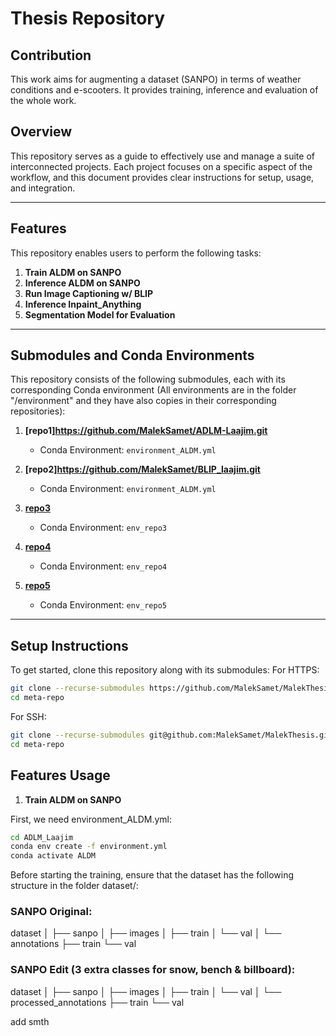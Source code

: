 # Thesis Repository 

## Contribution
This work aims for augmenting a dataset (SANPO) in terms of weather conditions and e-scooters. It provides training, inference and evaluation of the whole work.

## Overview
This repository serves as a guide to effectively use and manage a suite of interconnected projects. Each project focuses on a specific aspect of the workflow, and this document provides clear instructions for setup, usage, and integration.

---

## Features
This repository enables users to perform the following tasks:
1. **Train ALDM on SANPO**
2. **Inference ALDM on SANPO**
3. **Run Image Captioning w/ BLIP**
4. **Inference Inpaint_Anything**
5. **Segmentation Model for Evaluation**

---

## Submodules and Conda Environments
This repository consists of the following submodules, each with its corresponding Conda environment (All environments are in the folder "/environment" and they have also copies in their corresponding repositories):

1. **[repo1]https://github.com/MalekSamet/ADLM-Laajim.git** 
   - Conda Environment: `environment_ALDM.yml`

2. **[repo2]https://github.com/MalekSamet/BLIP_laajim.git** 
   - Conda Environment: `environment_ALDM.yml`

3. **[repo3](https://github.com/your-username/repo3)** 
   - Conda Environment: `env_repo3`

4. **[repo4](https://github.com/your-username/repo4)** 
   - Conda Environment: `env_repo4`

5. **[repo5](https://github.com/your-username/repo5)** 
   - Conda Environment: `env_repo5`

---

## Setup Instructions
To get started, clone this repository along with its submodules:
For HTTPS:

```bash
git clone --recurse-submodules https://github.com/MalekSamet/MalekThesis.git
cd meta-repo
```
For SSH:

```bash
git clone --recurse-submodules git@github.com:MalekSamet/MalekThesis.git
cd meta-repo
```

## Features Usage
1. **Train ALDM on SANPO**

First, we need environment_ALDM.yml:
```bash
cd ADLM_Laajim
conda env create -f environment.yml
conda activate ALDM
```
Before starting the training, ensure that the dataset has the following structure in the folder dataset/:
### SANPO Original:
dataset │ ├── sanpo │ ├── images │ ├── train │ └── val │ └── annotations ├── train └── val
### SANPO Edit (3 extra classes for snow, bench & billboard):
dataset │ ├── sanpo │ ├── images │ ├── train │ └── val │ └── processed_annotations ├── train └── val

add smth

